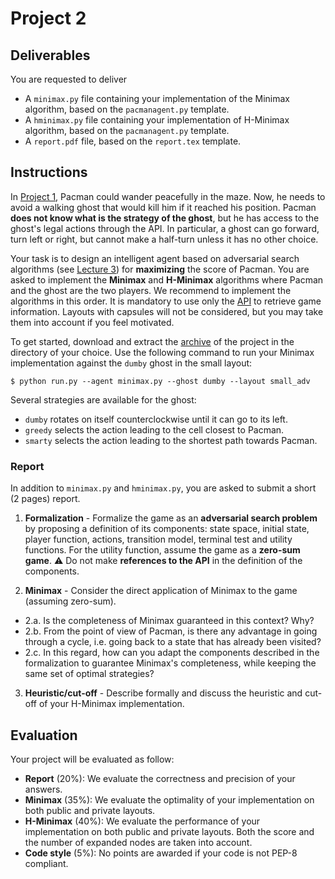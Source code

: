 # Project 2

## Deliverables

You are requested to deliver
- A `minimax.py` file containing your implementation of the Minimax algorithm, based on the `pacmanagent.py` template.
- A `hminimax.py` file containing your implementation of H-Minimax algorithm, based on the `pacmanagent.py` template.
- A `report.pdf` file, based on the `report.tex` template.

## Instructions

In [Project 1](../project1), Pacman could wander peacefully in the maze. Now, he needs to avoid a walking ghost that would kill him if it reached his position. Pacman **does not know what is the strategy of the ghost**, but he has access to the ghost's legal actions through the API. In particular, a ghost can go forward, turn left or right, but cannot make a half-turn unless it has no other choice.

Your task is to design an intelligent agent based on adversarial search algorithms (see [Lecture 3](https://glouppe.github.io/info8006-introduction-to-ai/?p=lecture3.md)) for **maximizing** the score of Pacman. You are asked to implement the **Minimax** and **H-Minimax** algorithms where Pacman and the ghost are the two players. We recommend to implement the algorithms in this order. It is mandatory to use only the [API](..#api) to retrieve game information. Layouts with capsules will not be considered, but you may take them into account if you feel motivated.

To get started, download and extract the [archive](../project2.zip?raw=true) of the project in the directory of your choice. Use the following command to run your Minimax implementation against the `dumby` ghost in the small layout:
```console
$ python run.py --agent minimax.py --ghost dumby --layout small_adv
```

Several strategies are available for the ghost:
- `dumby` rotates on itself counterclockwise until it can go to its left.
- `greedy` selects the action leading to the cell closest to Pacman.
- `smarty` selects the action leading to the shortest path towards Pacman.

### Report

In addition to `minimax.py` and `hminimax.py`, you are asked to submit a short (2 pages) report.

1. **Formalization** - Formalize the game as an **adversarial search problem** by proposing a definition of its components: state space, initial state, player function, actions, transition model, terminal test and utility functions. For the utility function, assume the game as a **zero-sum game**. :warning: Do not make **references to the API** in the definition of the components.

2. **Minimax** - Consider the direct application of Minimax to the game (assuming zero-sum).
  - 2.a. Is the completeness of Minimax guaranteed in this context? Why?
  - 2.b. From the point of view of Pacman, is there any advantage in going through a cycle, i.e. going back to a state that has already been visited?
  - 2.c. In this regard, how can you adapt the components described in the formalization to guarantee Minimax's completeness, while keeping the same set of optimal strategies?

3. **Heuristic/cut-off** - Describe formally and discuss the heuristic and cut-off of your H-Minimax implementation.

## Evaluation

Your project will be evaluated as follow:

- **Report** (20%): We evaluate the correctness and precision of your answers.
- **Minimax** (35%): We evaluate the optimality of your implementation on both public and private layouts.
- **H-Minimax** (40%): We evaluate the performance of your implementation on both public and private layouts. Both the score and the number of expanded nodes are taken into account.
- **Code style** (5%): No points are awarded if your code is not PEP-8 compliant.
